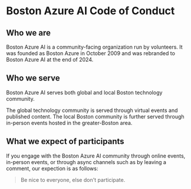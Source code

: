 # Boston Azure AI Code of Conduct

## Who we are

Boston Azure AI is a community-facing organization run by volunteers.
It was founded as Boston Azure in October 2009 and was rebranded to Boston Azure AI at the end of 2024.

## Who we serve

Boston Azure AI serves both global and local Boston technology community.

The global technology community is served through virtual events and published content.
The local Boston community is further served through in-person events hosted in the greater-Boston area.

## What we expect of participants

If you engage with the Boston Azure AI community through online events, in-person events, 
or through async channels such as by leaving a comment, our expection is as follows:

> Be nice to everyone, else don't participate.
